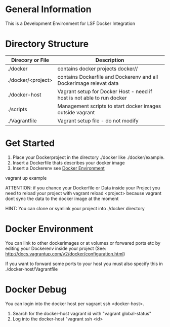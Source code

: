 General Information 
===================

This is a Development Environment for LSF Docker Integration


Directory Structure
===================

| Direcory or File     | Description                                                            |
|----------------------|------------------------------------------------------------------------|
| ./docker             | contains docker projects docker/<project>/                             |
| ./docker/\<project\> | contains Dockerfile and Dockerenv and all Dockerimage relevat data     |
| ./docker-host        | Vagrant setup for Docker Host - need if host is not able to run docker |
| ./scripts            | Management scripts to start docker images outside vagrant              |
| ./Vagrantfile        | Vagrant setup file - do not modify                                     |

Get Started
===========

1. Place your Dockerproject in the directory ./docker like ./docker/example.
2. Insert a Dockerfile thats describes your docker image
3. Insert a Dockerenv see [Docker Environment](#docker-environment)

vagrant up example

ATTENTION: if you chance your Dockerfile or Data inside your Project you need to reload your project with vagrant reload \<project\> because vagrant dont sync the data to the docker image at the moment

HINT: You can clone or symlink your project into ./docker directory 

Docker Environment
==================

You can link to other dockerimages or at volumes or forwared ports etc by editing your Dockerenv inside your project (See: http://docs.vagrantup.com/v2/docker/configuration.html)

If you want to forward some ports to your host you must also specify this in ./docker-host/Vagrantfile

Docker Debug
==============
You can login into the docker host per vagrant ssh \<docker-host\>. 

1. Search for the docker-host vagrant id with "vagrant global-status"
2. Log into the docker-host "vagrant ssh \<id\>
